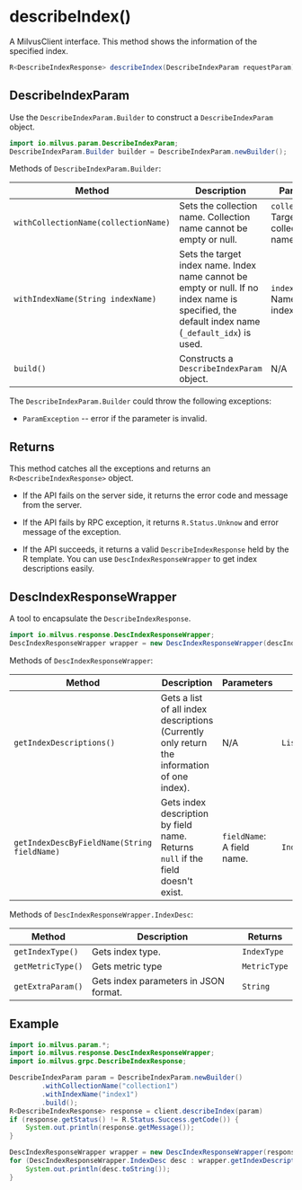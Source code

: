 # describeIndex()

A MilvusClient interface. This method shows the information of the specified index.

```Java
R<DescribeIndexResponse> describeIndex(DescribeIndexParam requestParam);
```

## DescribeIndexParam

Use the `DescribeIndexParam.Builder` to construct a `DescribeIndexParam` object.

```Java
import io.milvus.param.DescribeIndexParam;
DescribeIndexParam.Builder builder = DescribeIndexParam.newBuilder();
```

Methods of `DescribeIndexParam.Builder`:

| Method                               | Description                                                  | Parameters                                |
| ------------------------------------ | ------------------------------------------------------------ | ----------------------------------------- |
| `withCollectionName(collectionName)` | Sets the collection name. Collection name cannot be empty or null. | `collectionName`: Target collection name. |
| `withIndexName(String indexName)`    | Sets the target index name. Index name cannot be empty or null. If no index name is specified, the default index name (`_default_idx`) is used. | `indexName`: Name of the index.           |
| `build()`                            | Constructs a `DescribeIndexParam` object.                      | N/A                                       |

The `DescribeIndexParam.Builder` could throw the following exceptions:

- `ParamException` -- error if the parameter is invalid.

## Returns

This method catches all the exceptions and returns an `R<DescribeIndexResponse>` object.

- If the API fails on the server side, it returns the error code and message from the server.

- If the API fails by RPC exception, it returns `R.Status.Unknow` and error message of the exception.

- If the API succeeds, it returns a valid `DescribeIndexResponse` held by the R template. You can use `DescIndexResponseWrapper` to get index descriptions easily.

## DescIndexResponseWrapper

A tool to encapsulate the `DescribeIndexResponse`. 

```Java
import io.milvus.response.DescIndexResponseWrapper;
DescIndexResponseWrapper wrapper = new DescIndexResponseWrapper(descIndexResponse);
```

Methods of `DescIndexResponseWrapper`:

| **Method**                                  | **Description**                                              | **Parameters**             | **Returns**       |
| ------------------------------------------- | ------------------------------------------------------------ | -------------------------- | ----------------- |
| `getIndexDescriptions()`                    | Gets a list of all index descriptions (Currently only return the information of one index). | N/A                        | `List<IndexDesc>` |
| `getIndexDescByFieldName(String fieldName)` | Gets index description by field name. Returns `null` if the field doesn't exist. | `fieldName`: A field name. | `IndexDesc`       |

Methods of `DescIndexResponseWrapper.IndexDesc`:

| **Method**        | **Description**                       | **Returns**  |
| ----------------- | ------------------------------------- | ------------ |
| `getIndexType()`  | Gets index type.                      | `IndexType`  |
| `getMetricType()` | Gets metric type                      | `MetricType` |
| `getExtraParam()` | Gets index parameters in JSON format. | `String`     |

## Example

```Java
import io.milvus.param.*;
import io.milvus.response.DescIndexResponseWrapper;
import io.milvus.grpc.DescribeIndexResponse;

DescribeIndexParam param = DescribeIndexParam.newBuilder()
        .withCollectionName("collection1")
        .withIndexName("index1")
        .build();
R<DescribeIndexResponse> response = client.describeIndex(param)
if (response.getStatus() != R.Status.Success.getCode()) {
    System.out.println(response.getMessage());
}

DescIndexResponseWrapper wrapper = new DescIndexResponseWrapper(response.getData());
for (DescIndexResponseWrapper.IndexDesc desc : wrapper.getIndexDescriptions()) {
    System.out.println(desc.toString());
}
```
